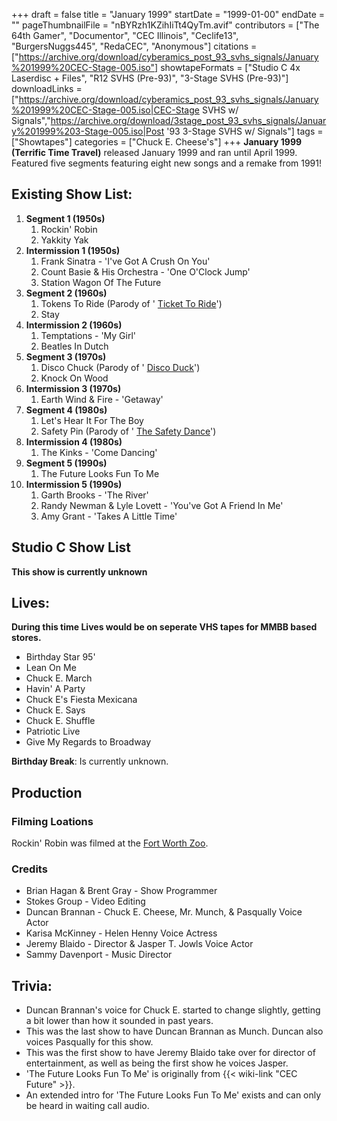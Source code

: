 +++
draft = false
title = "January 1999"
startDate = "1999-01-00"
endDate = ""
pageThumbnailFile = "nBYRzh1KZihIiTt4QyTm.avif"
contributors = ["The 64th Gamer", "Documentor", "CEC Illinois", "Ceclife13", "BurgersNuggs445", "RedaCEC", "Anonymous"]
citations = ["https://archive.org/download/cyberamics_post_93_svhs_signals/January%201999%20CEC-Stage-005.iso"]
showtapeFormats = ["Studio C 4x Laserdisc + Files", "R12 SVHS (Pre-93)", "3-Stage SVHS (Pre-93)"]
downloadLinks = ["https://archive.org/download/cyberamics_post_93_svhs_signals/January%201999%20CEC-Stage-005.iso|CEC-Stage SVHS w/ Signals","https://archive.org/download/3stage_post_93_svhs_signals/January%201999%203-Stage-005.iso|Post '93 3-Stage SVHS w/ Signals"]
tags = ["Showtapes"]
categories = ["Chuck E. Cheese's"]
+++
**January 1999 (Terrific Time Travel)** released January 1999 and ran until April 1999.
Featured five segments featuring eight new songs and a remake from 1991!

## Existing Show List:

1.  **Segment 1 (1950s)**
    1.  Rockin' Robin
    2.  Yakkity Yak
2.  **Intermission 1 (1950s)**
    1.  Frank Sinatra - 'I've Got A Crush On You'
    2.  Count Basie & His Orchestra - 'One O'Clock Jump'
    3.  Station Wagon Of The Future
3.  **Segment 2 (1960s)**
    1.  Tokens To Ride (Parody of ' [Ticket To Ride](https://en.wikipedia.org/wiki/Ticket_to_Ride_(song))')
    2.  Stay
4.  **Intermission 2 (1960s)**
    1.  Temptations - 'My Girl'
    2.  Beatles In Dutch
5.  **Segment 3 (1970s)**
    1.  Disco Chuck (Parody of ' [Disco Duck](https://en.wikipedia.org/wiki/Disco_Duck)')
    2.  Knock On Wood
6.  **Intermission 3 (1970s)**
    1.  Earth Wind & Fire - 'Getaway'
7.  **Segment 4 (1980s)**
    1.  Let's Hear It For The Boy
    2.  Safety Pin (Parody of ' [The Safety Dance](https://en.wikipedia.org/wiki/The_Safety_Dance)')
8.  **Intermission 4 (1980s)**
    1.  The Kinks - 'Come Dancing'
9.  **Segment 5 (1990s)**
    1.  The Future Looks Fun To Me
10. **Intermission 5 (1990s)**
    1.  Garth Brooks - 'The River'
    2.  Randy Newman & Lyle Lovett - 'You've Got A Friend In Me'
    3.  Amy Grant - 'Takes A Little Time'

## Studio C Show List

**This show is currently unknown**

## Lives:

**During this time Lives would be on seperate VHS tapes for MMBB based stores.**

- Birthday Star 95'
- Lean On Me
- Chuck E. March
- Havin' A Party
- Chuck E's Fiesta Mexicana
- Chuck E. Says
- Chuck E. Shuffle
- Patriotic Live
- Give My Regards to Broadway

**Birthday Break**: Is currently unknown.

## Production

### Filming Loations

Rockin' Robin was filmed at the [Fort Worth Zoo](https://www.fortworthzoo.org/).

### Credits

- Brian Hagan & Brent Gray - Show Programmer
- Stokes Group - Video Editing
- Duncan Brannan - Chuck E. Cheese, Mr. Munch, & Pasqually Voice Actor
- Karisa McKinney - Helen Henny Voice Actress
- Jeremy Blaido - Director & Jasper T. Jowls Voice Actor
- Sammy Davenport - Music Director

## Trivia:

- Duncan Brannan's voice for Chuck E. started to change slightly, getting a bit lower than how it sounded in past years.
- This was the last show to have Duncan Brannan as Munch. Duncan also voices Pasqually for this show.
- This was the first show to have Jeremy Blaido take over for director of entertainment, as well as being the first show he voices Jasper.
- 'The Future Looks Fun To Me' is originally from {{< wiki-link "CEC Future" >}}.
- An extended intro for 'The Future Looks Fun To Me' exists and can only be heard in waiting call audio.
